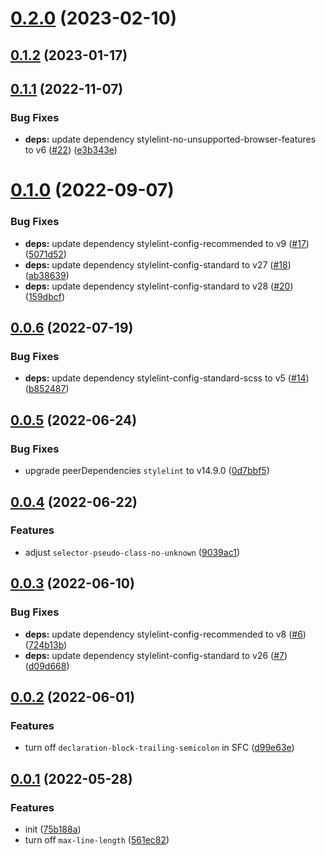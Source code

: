 # [0.2.0](https://github.com/jaderd-jh/stylelint-config/compare/v0.1.2...v0.2.0) (2023-02-10)



## [0.1.2](https://github.com/jaderd-jh/stylelint-config/compare/v0.1.1...v0.1.2) (2023-01-17)



## [0.1.1](https://github.com/jaderd-jh/stylelint-config/compare/v0.1.0...v0.1.1) (2022-11-07)


### Bug Fixes

* **deps:** update dependency stylelint-no-unsupported-browser-features to v6 ([#22](https://github.com/jaderd-jh/stylelint-config/issues/22)) ([e3b343e](https://github.com/jaderd-jh/stylelint-config/commit/e3b343ee67a386885fcbad8d1b8345f452e2f8d0))



# [0.1.0](https://github.com/jaderd-jh/stylelint-config/compare/v0.0.6...v0.1.0) (2022-09-07)


### Bug Fixes

* **deps:** update dependency stylelint-config-recommended to v9 ([#17](https://github.com/jaderd-jh/stylelint-config/issues/17)) ([5071d52](https://github.com/jaderd-jh/stylelint-config/commit/5071d52f7b00d0b97ef2753d48fb54e134766aac))
* **deps:** update dependency stylelint-config-standard to v27 ([#18](https://github.com/jaderd-jh/stylelint-config/issues/18)) ([ab38639](https://github.com/jaderd-jh/stylelint-config/commit/ab38639e9472b12ac3f2a88475fb34e80d58218e))
* **deps:** update dependency stylelint-config-standard to v28 ([#20](https://github.com/jaderd-jh/stylelint-config/issues/20)) ([159dbcf](https://github.com/jaderd-jh/stylelint-config/commit/159dbcfac0667c80dffdd8c5a17b3c105d347c42))



## [0.0.6](https://github.com/jaderd-jh/stylelint-config/compare/v0.0.5...v0.0.6) (2022-07-19)


### Bug Fixes

* **deps:** update dependency stylelint-config-standard-scss to v5 ([#14](https://github.com/jaderd-jh/stylelint-config/issues/14)) ([b852487](https://github.com/jaderd-jh/stylelint-config/commit/b8524873eb092957838a722823e38986783be603))



## [0.0.5](https://github.com/jaderd-jh/stylelint-config/compare/v0.0.4...v0.0.5) (2022-06-24)


### Bug Fixes

* upgrade peerDependencies `stylelint` to v14.9.0 ([0d7bbf5](https://github.com/jaderd-jh/stylelint-config/commit/0d7bbf5bc2948e41862a1f5bea4f428bd50a7d98))



## [0.0.4](https://github.com/jaderd-jh/stylelint-config/compare/v0.0.3...v0.0.4) (2022-06-22)


### Features

* adjust `selector-pseudo-class-no-unknown` ([9039ac1](https://github.com/jaderd-jh/stylelint-config/commit/9039ac1cdd27493b60587f8cf718a33682d9ea71))



## [0.0.3](https://github.com/jaderd-jh/stylelint-config/compare/v0.0.2...v0.0.3) (2022-06-10)


### Bug Fixes

* **deps:** update dependency stylelint-config-recommended to v8 ([#6](https://github.com/jaderd-jh/stylelint-config/issues/6)) ([724b13b](https://github.com/jaderd-jh/stylelint-config/commit/724b13ba53993deeb3d2f8f366821714c86ab9d9))
* **deps:** update dependency stylelint-config-standard to v26 ([#7](https://github.com/jaderd-jh/stylelint-config/issues/7)) ([d09d668](https://github.com/jaderd-jh/stylelint-config/commit/d09d668260c3d0637998292b09a9fa3673abbcb6))



## [0.0.2](https://github.com/jaderd-jh/stylelint-config/compare/v0.0.1...v0.0.2) (2022-06-01)


### Features

* turn off `declaration-block-trailing-semicolon` in SFC ([d99e63e](https://github.com/jaderd-jh/stylelint-config/commit/d99e63e66399ebcb20478b009afb7781a2bca43f))



## [0.0.1](https://github.com/jaderd-jh/stylelint-config/compare/75b188aa71b43f24ab428c7c2753f05824d00ea3...v0.0.1) (2022-05-28)


### Features

* init ([75b188a](https://github.com/jaderd-jh/stylelint-config/commit/75b188aa71b43f24ab428c7c2753f05824d00ea3))
* turn off `max-line-length` ([561ec82](https://github.com/jaderd-jh/stylelint-config/commit/561ec8209b56879de61a5a13c2ec52c3494ee44c))



